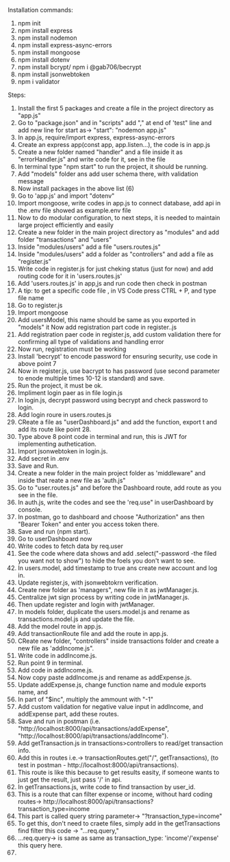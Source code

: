 Installation commands:

1. npm init
2. npm install express
3. npm install nodemon
4. npm install express-async-errors
5. npm install mongoose
6. npm install dotenv
7. npm install bcrypt/ npm i @gab706/becrypt
8. npm install jsonwebtoken
9. npm i validator



Steps:

1. Install the first 5 packages and create a file in the project directory as "app.js"
2. Go to "package.json" and in "scripts" add "," at end of 'test" line and add new line for start as-> "start": "nodemon app.js"
3. In app.js, require/import express, express-async-errors
4. Create an express app(const app, app.listen...), the code is in app.js
5. Create a new folder named "handler" and a file inside it as "errorHandler.js" and write code for it, see in the file
6. In terminal type "npm start" to run the project, it should be running.
7. Add "models" folder ans add user schema there, with validation message
8. Now install packages in the above list (6)
9. Go to 'app.js' and import "dotenv"
10. Import mongoose, write codes in app.js to connect database, add api in the .env file showed as example.env file
11. Now to do modular configuration, to next steps, it is needed to maintain large project efficiently and easily
12. Create a new folder in the main project directory as "modules" and add folder "transactions" and "users"
13. Inside "modules/users" add a file "users.routes.js"
14. Inside "modules/users" add a folder as "controllers" and add a file as "register.js"
15. Write code in register.js for just cheking status (just for now) and add routing code for it in 'users.routes.js'
16. Add 'users.routes.js' in app,js and run code then check in postman
17. A tip: to get a specific code file , in VS Code press CTRL + P, and type file name
18. Go to register.js
19. Import mongoose
20. Add usersModel, this name should be same as you exported in "models" it Now add registration part code in register..js
21. Add registration paer code in register.js, add custom validation there for confirming all type of validations and handling error
22. Now run, registration must be working
23. Install 'becrypt' to encode password for ensuring security, use code in above point 7
24. Now in register.js, use bacrypt to has password (use second parameter to enode multiple times 10-12 is standard) and save.
25. Run the project, it must be ok.
26. Impliment login paer as in file login.js
27. In login.js, decrypt password using becrypt and check password to login.
28. Add login roure in users.routes.js
29. CReate a file as "userDashboard.js" and add the function, export t and add its route like point 28.
30. Type above 8 point code in terminal and run, this is JWT for implementing authetication.
31. Import jsonwebtoken in login.js.
32. Add secret in .env
33. Save and Run.
34. Create a new folder in the main project folder as 'middleware" and inside that reate a new file as 'auth.js"
35. Go to "user.routes.js" and before the Dashboard route, add route as you see in the file.
36. In auth.js, write the codes and see the 'req.use" in userDashboard by console.
37. In postman, go to dashboard and choose "Authorization" ans then "Bearer Token" and enter you access token there.
38. Save and run (npm start).
39. Go to userDashboard now
40. Write codes to fetch data by req.user
41. See the code where data shows and add .select("-password -the filed you want not to show") to hide the foels you don't want to see.
42. In users.model, add timestamp to true ans create new account and log in.
43. Update register.js, with jsonwebtokrn verification.
44. Create new folder as 'managers", new file in it as jwtManager.js.
45. Centralize jwt sign process by writing code in jwtManager.js. 
46. Then update register and login with jwtManager.
47. In models folder, duplicate the users.model.js and rename as transactions.model.js and update the file.
48. Add the model route in app.js.
49. Add transactionRoute file and add the route in app.js.
50. CReate new folder, "controllers" inside transactions folder and create a new file as 'addIncome.js".
51. Write code in addIncome.js.
52. Run point 9 in terminal.
53. Add code in addIncome.js.
54. Now copy paste addIncome.js and rename as addExpense.js.
55. Update addExpense.js, change function name and module exports name, and
56. In part of "$inc", multiply the ammount with "-1"
57. Add custom validation for negative value input in addIncome, and addExpense part, add these routes.
58. Save and run in postman (i.e. "http://localhost:8000/api/transactions/addExpense",
     "http://localhost:8000/api/transactions/addIncome").
59. Add getTransaction.js in transactions>controllers to read/get transaction info.
60. Add this in routes i.e.-> transactionRoutes.get("/", getTransactions),
    (to test in postman - http://localhost:8000/api/transactions).
61. This route is like this because to get results easity, if someone wants to just get the result, just pass '/' in api.
62. In getTransactions.js, write code to find transaction by user_id.
63. This is a route that can filter expense or income, without hard coding routes-> http://localhost:8000/api/transactions?transaction_type=income
64. This part is called query string parameter-> "?transaction_type=income"
65. To get this, don't need to craete files, simply add in the getTransactions find filter this code -> "...req.query,"
66. ...req.query-> is same as same as transaction_type: 'income'/'expense' this query here.
67. 
